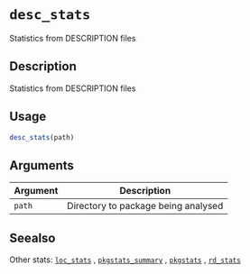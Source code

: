 # `desc_stats`

Statistics from DESCRIPTION files


## Description

Statistics from DESCRIPTION files


## Usage

```r
desc_stats(path)
```


## Arguments

Argument      |Description
------------- |----------------
`path`     |     Directory to package being analysed


## Seealso

Other stats:
 [`loc_stats`](#locstats) ,
 [`pkgstats_summary`](#pkgstatssummary) ,
 [`pkgstats`](#pkgstats) ,
 [`rd_stats`](#rdstats)


